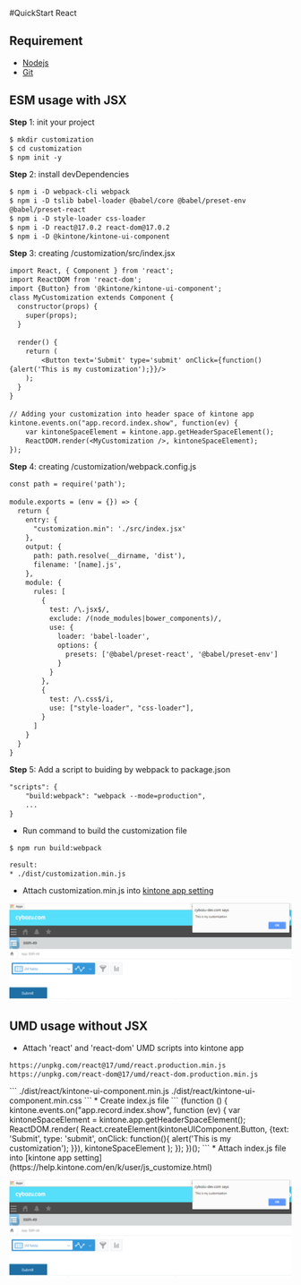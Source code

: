 #QuickStart React

## Requirement
* [Nodejs](https://nodejs.org/en/)
* [Git](https://git-scm.com/)

## ESM usage with JSX
**Step** 1: init your project
```
$ mkdir customization
$ cd customization
$ npm init -y
```

**Step** 2: install devDependencies
```
$ npm i -D webpack-cli webpack
$ npm i -D tslib babel-loader @babel/core @babel/preset-env @babel/preset-react
$ npm i -D style-loader css-loader
$ npm i -D react@17.0.2 react-dom@17.0.2
$ npm i -D @kintone/kintone-ui-component
```

**Step** 3: creating /customization/src/index.jsx
```
import React, { Component } from 'react';
import ReactDOM from 'react-dom';
import {Button} from '@kintone/kintone-ui-component';
class MyCustomization extends Component {
  constructor(props) {
    super(props);
  }

  render() {
    return (
        <Button text='Submit' type='submit' onClick={function() {alert('This is my customization');}}/>
    );
  }
}

// Adding your customization into header space of kintone app
kintone.events.on("app.record.index.show", function(ev) {
    var kintoneSpaceElement = kintone.app.getHeaderSpaceElement();
    ReactDOM.render(<MyCustomization />, kintoneSpaceElement);
});
```

**Step** 4: creating /customization/webpack.config.js
```
const path = require('path');

module.exports = (env = {}) => {
  return {
    entry: {
      "customization.min": './src/index.jsx'
    },
    output: {
      path: path.resolve(__dirname, 'dist'),
      filename: '[name].js',
    },
    module: {
      rules: [
        {
          test: /\.jsx$/,
          exclude: /(node_modules|bower_components)/,
          use: {
            loader: 'babel-loader',
            options: {
              presets: ['@babel/preset-react', '@babel/preset-env']
            }
          }
        },
        {
          test: /\.css$/i,
          use: ["style-loader", "css-loader"],
        }
      ]
    }
  }
}
```

**Step** 5: Add a script to buiding by webpack to package.json
```
"scripts": {
    "build:webpack": "webpack --mode=production",
    ...
}
```
* Run command to build the customization file
```
$ npm run build:webpack
```
```
result:
* ./dist/customization.min.js
```
* Attach customization.min.js into [kintone app setting](https://help.kintone.com/en/k/user/js_customize.html)

![](../img/result.PNG)

## UMD usage without JSX
*  Attach 'react' and 'react-dom' UMD scripts into kintone app
```
https://unpkg.com/react@17/umd/react.production.min.js
https://unpkg.com/react-dom@17/umd/react-dom.production.min.js
```

<div id="attach_files"></div>
<script>
  (function(){
    var current_vesion = document.getElementById('current_vesion').getAttribute('data-version');
    var content = '*  Attach 2 below files from "./dist" the folder in ';
    content += '<a target="_blank" href="https://github.com/kintone-labs/kintone-ui-component/releases/tag/v'+current_vesion+'">kintone-kintone-ui-component-'+current_vesion+'.tgz</a>';
    content += ' into kintone app.';
    document.getElementById("attach_files").innerHTML = content;
  })();

</script>
```
 ./dist/react/kintone-ui-component.min.js
 ./dist/react/kintone-ui-component.min.css
```
* Create index.js file
```
(function () {
  kintone.events.on("app.record.index.show", function (ev) {
    var kintoneSpaceElement = kintone.app.getHeaderSpaceElement();
    ReactDOM.render(
      React.createElement(kintoneUIComponent.Button, {text: 'Submit', type: 'submit', onClick: function(){
        alert('This is my customization');
      }}),
      kintoneSpaceElement
    );
  });
})();
```
* Attach index.js file into [kintone app setting](https://help.kintone.com/en/k/user/js_customize.html)

![](../img/result.PNG)
